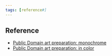 ```yaml
---
tags: [reference#]
---
```


## Reference

- [Public Domain art preparation: monochrome](https://vladar.bearblog.dev/public-domain-art-preparation-monochrome/)
- [Public Domain art preparation: in color](https://vladar.bearblog.dev/public-domain-art-preparation-in-color/)